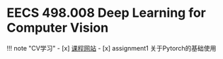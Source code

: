 # EECS 498.008 Deep Learning for Computer Vision

!!! note "CV学习" 
    - [x] [课程网站](https://web.eecs.umich.edu/~justincj/teaching/eecs498/WI2022/schedule.html)
    - [x] assignment1 关于Pytorch的基础使用